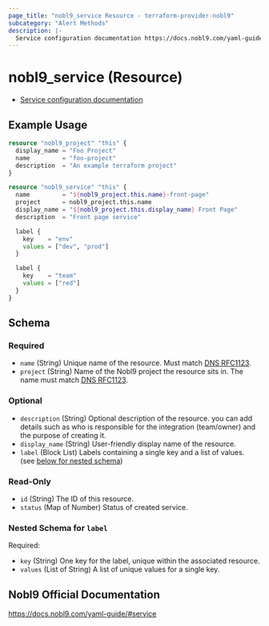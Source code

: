 ```yaml
---
page_title: "nobl9_service Resource - terraform-provider-nobl9"
subcategory: "Alert Methods"
description: |-
  Service configuration documentation https://docs.nobl9.com/yaml-guide#service
---
```


# nobl9_service (Resource)

* [Service configuration documentation](https://docs.nobl9.com/yaml-guide#service)

## Example Usage

```terraform
resource "nobl9_project" "this" {
  display_name = "Foo Project"
  name         = "foo-project"
  description  = "An example terraform project"
}

resource "nobl9_service" "this" {
  name         = "${nobl9_project.this.name}-front-page"
  project      = nobl9_project.this.name
  display_name = "${nobl9_project.this.display_name} Front Page"
  description  = "Front page service"

  label {
    key    = "env"
    values = ["dev", "prod"]
  }

  label {
    key    = "team"
    values = ["red"]
  }
}
```

<!-- schema generated by tfplugindocs -->
## Schema

### Required

- `name` (String) Unique name of the resource. Must match [DNS RFC1123](https://kubernetes.io/docs/concepts/overview/working-with-objects/names/#names).
- `project` (String) Name of the Nobl9 project the resource sits in. The name must match [DNS RFC1123](https://kubernetes.io/docs/concepts/overview/working-with-objects/names/#names).

### Optional

- `description` (String) Optional description of the resource. you can add details such as who is responsible for the integration (team/owner) and the purpose of creating it.
- `display_name` (String) User-friendly display name of the resource.
- `label` (Block List) Labels containing a single key and a list of values. (see [below for nested schema](#nestedblock--label))

### Read-Only

- `id` (String) The ID of this resource.
- `status` (Map of Number) Status of created service.

<a id="nestedblock--label"></a>
### Nested Schema for `label`

Required:

- `key` (String) One key for the label, unique within the associated resource.
- `values` (List of String) A list of unique values for a single key.

## Nobl9 Official Documentation

https://docs.nobl9.com/yaml-guide/#service
